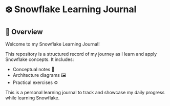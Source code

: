 # ❄️ Snowflake Learning Journal

## 📖 Overview
Welcome to my Snowflake Learning Journal!  

This repository is a structured record of my journey as I learn and apply Snowflake concepts. It includes:

- Conceptual notes 🧠  
- Architecture diagrams 🖼️  
- Practical exercises ⚙️  


This is a personal learning journal to track and showcase my daily progress while learning Snowflake.
